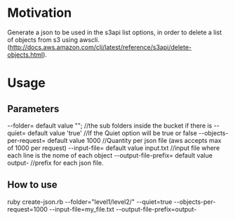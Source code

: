 # Motivation
Generate a json to be used in the s3api list options, in order to delete a list of objects from s3 using awscli. (http://docs.aws.amazon.com/cli/latest/reference/s3api/delete-objects.html).

# Usage
## Parameters
--folder=              default value ""; //the sub folders inside the bucket if there is
--quiet=               default value 'true' //If the Quiet option will be true or false
--objects-per-request= default value 1000 //Quantity per json file (aws accepts max of 1000 per request)
--input-file=          default value input.txt //input file where each line is the nome of each object
--output-file-prefix=  default value output- //prefix for each json file.
## How to use
ruby create-json.rb --folder="level1/level2/" --quiet=true --objects-per-request=1000 --input-file=my_file.txt --output-file-prefix=output-
